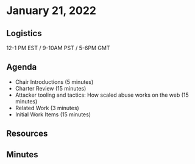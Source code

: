 # January 21, 2022

## Logistics

12-1 PM EST / 9-10AM PST / 5-6PM GMT

## Agenda

* Chair Introductions (5 minutes)
* Charter Review (15 minutes)
* Attacker tooling and tactics: How scaled abuse works on the web (15 minutes)
* Related Work (3 minutes)
* Initial Work Items (15 minutes)

## Resources

## Minutes

